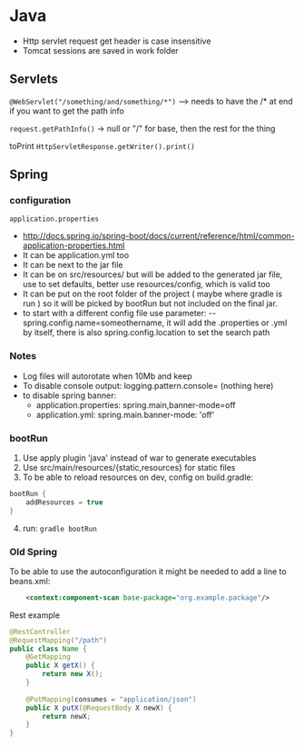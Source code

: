 # Java

* Http servlet request get header is case insensitive
* Tomcat sessions are saved in work folder

## Servlets

`@WebServlet("/something/and/something/*")`
--> needs to have the /* at end if you want to get the path info

`request.getPathInfo()` -> null or "/" for base, then the rest for the thing

toPrint
`HttpServletResponse.getWriter().print()`

## Spring

### configuration

`application.properties`

* http://docs.spring.io/spring-boot/docs/current/reference/html/common-application-properties.html
* It can be application.yml too
* It can be next to the jar file
* It can be on src/resources/ but will be added to the generated jar file, use to set defaults, better use resources/config, which is valid too
* It can be put on the root folder of the project ( maybe where gradle is run ) so it will be picked by bootRun but not included on the final jar.
* to start with a different config file use parameter: --spring.config.name=someothername, it will add the .properties or .yml by itself, there is also spring.config.location to set the search path
	
### Notes

* Log files will autorotate when 10Mb and keep 
* To disable console output: logging.pattern.console= (nothing here)
* to disable spring banner:
	* application.properties: spring.main,banner-mode=off
	* application.yml: spring.main.banner-mode: 'off'

### bootRun

1. Use apply plugin 'java' instead of war to generate executables
2. Use src/main/resources/{static,resources} for static files
3. To be able to reload resources on dev, config on build.gradle:	
```groovy
bootRun {
    addResources = true
}
```
4. run: `gradle bootRun`

### Old Spring

To be able to use the autoconfiguration it might be needed to add a line to beans.xml:
```xml
    <context:component-scan base-package="org.example.package"/>
```


Rest example
```java
@RestController
@RequestMapping("/path")
public class Name {
	@GetMapping
	public X getX() {
		return new X();
	}
	
	@PutMapping(consumes = "application/json")
	public X putX(@RequestBody X newX) {
		return newX;
	}
}
```




